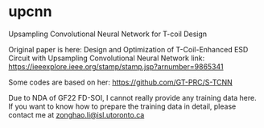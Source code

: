 # upcnn
Upsampling Convolutional Neural Network for T-coil Design

Original paper is here: Design and Optimization of T-Coil-Enhanced ESD Circuit with Upsampling Convolutional Neural Network 
link: https://ieeexplore.ieee.org/stamp/stamp.jsp?arnumber=9865341

Some codes are based on her: https://github.com/GT-PRC/S-TCNN

Due to NDA of GF22 FD-SOI, I cannot really provide any training data here. If you want to know how to prepare the training data in detail, please contact me at zonghao.li@isl.utoronto.ca
